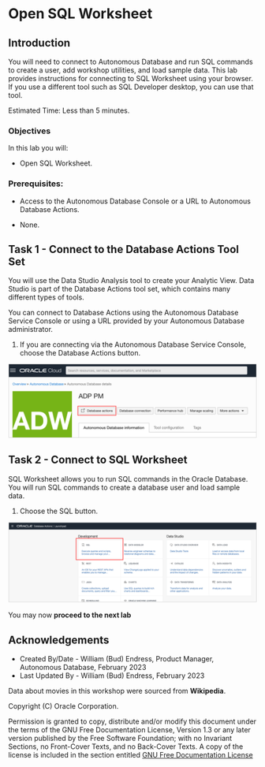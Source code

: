 # Open SQL Worksheet

## Introduction

You will need to connect to Autonomous Database and run SQL commands to create a user, add workshop utilities, and load sample data.  This lab provides instructions for connecting to SQL Worksheet using your browser. If you use a different tool such as SQL Developer desktop, you can use that tool.

Estimated Time:  Less than 5 minutes.

### Objectives

In this lab you will:

- Open SQL Worksheet.

### Prerequisites:

- Access to the Autonomous Database Console or a URL to Autonomous Database Actions.

- None.

## Task 1 - Connect to the Database Actions Tool Set

You will use the Data Studio Analysis tool to create your Analytic View.  Data Studio is part of the Database Actions tool set, which contains many different types of tools.

You can connect to Database Actions using the Autonomous Database Service Console or using a URL provided by your Autonomous Database administrator.

1. If you are connecting via the Autonomous Database Service Console, choose the Database Actions button.

![Open Database Actions](images/5-adb-console-access-db-actions.png)

## Task 2 - Connect to SQL Worksheet

SQL Worksheet allows you to run SQL commands in the Oracle Database. You will run SQL commands to create a database user and load sample data.

1. Choose the SQL button.

![Open Database Actions](images/2-start-sql-worksheet.png)

You may now **proceed to the next lab**

## Acknowledgements

- Created By/Date - William (Bud) Endress, Product Manager, Autonomous Database, February 2023
- Last Updated By - William (Bud) Endress, February 2023

Data about movies in this workshop were sourced from **Wikipedia**.

Copyright (C)  Oracle Corporation.

Permission is granted to copy, distribute and/or modify this document
under the terms of the GNU Free Documentation License, Version 1.3
or any later version published by the Free Software Foundation;
with no Invariant Sections, no Front-Cover Texts, and no Back-Cover Texts.
A copy of the license is included in the section entitled [GNU Free Documentation License](files/gnu-free-documentation-license.txt)